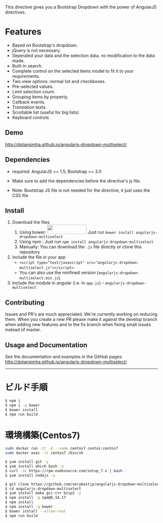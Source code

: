 This directive gives you a Bootstrap Dropdown with the power of AngularJS directives.

# Features
- Based on Bootstrap's dropdown.
- jQuery is not necessary.
- Seperated your data and the selection data. no modification to the data made.
- Built-in search.
- Complete control on the selected items model to fit it to your requirements.
- Two view options: normal list and checkboxes.
- Pre-selected values.
- Limit selection count.
- Grouping items by property.
- Callback events.
- Translation texts.
- Scrollable list (useful for big lists)
- Keyboard controls

## Demo
http://dotansimha.github.io/angularjs-dropdown-multiselect/

## Dependencies
- required: AngularJS >= 1.5, Bootstrap >= 3.0

- Make sure to add the dependencies before the directive's js file. 
- Note: Bootstrap JS file is not needed for the directive, it just uses the CSS file

## Install
1. Download the files
	1. Using bower: <img src="http://benschwarz.github.io/bower-badges/badge@2x.png" width="130" height="30">
		Just run `bower install angularjs-dropdown-multiselect`
	2. Using npm : 
		Just run `npm install angularjs-dropdown-multiselect`
	3. Manually:
		You can download the `.js` file directly or clone this repository
2. Include the file in your app
	- `<script type="text/javascript" src="angularjs-dropdown-multiselect.js"></script>`.
	- You can also use the minfined version (`angularjs-dropdown-multiselect.min.js`).
3. Include the module in angular (i.e. in `app.js`) - `angularjs-dropdown-multiselect`


## Contributing
Issues and PR's are much appreciated. We're currently working on reducing them.
When you create a new PR please make it against the develop branch when adding new features and to the fix branch when fixing small issues instead of master.

## Usage and Documentation
See the documentation and examples in the GitHub pages:
http://dotansimha.github.io/angularjs-dropdown-multiselect/

-----

# ビルド手順

```bash
$ npm i
$ npm i -g bower
$ bower install
$ npm run build
```

# 環境構築(Centos7)

```bash
sudo docker run -it -d --name centos7 centos:centos7
sudo docker exec -it centos7 /bin/sh

$ yum install git -y
$ yum install which bash -y
$ curl -sL https://rpm.nodesource.com/setup_7.x | bash -
$ yum install nodejs -y

$ git clone https://github.com/verybestjp/angularjs-dropdown-multiselect.git
$ cd angularjs-dropdown-multiselect
$ yum install make gcc-c++ bzip2 -y
$ npm install -g npm@6.14.17
$ npm install
$ npm install -g bower
$ bower install --allow-root
$ npm run build
```
